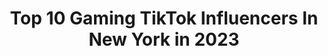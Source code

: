 ---
title: Top 10 Gaming TikTok Influencers In New York in 2023
description: >-
  Find top gaming TikTok influencers in New York in 2023. Most popular hashtags: #fyp #foryou #gaming #newyork.
platform: TikTok
hits: 43
text_top: Discover the most popular TikTok profiles on inBeat.
text_bottom: Our database has 43 TikTok influencers like this in New York, United States for you to collaborate.
profiles:
  - username: "mattduckettcomedy"
    fullname: >-
      Matt Duckett
    bio: >-
      26 Half Black Comedian. BLM. Thanks for 40K!
    location: "United States"
    followers: 40300
    engagement: 1764
    commentsToLikes: 0.010716
    id: ckcv8ys9vqlzo0j23fd7nt5hb
    verified: false
    hashtags: "#maga, #lol, #fyp, #college"
  - username: "laineybear004"
    fullname: >-
      ☞ Elaine ☜
    bio: >-
      ~•★ Sarcasm is the best medicine ★ •~ ~•↓ social media ↓•~
    location: "United States"
    followers: 7269
    engagement: 1689
    commentsToLikes: 0.149807
    id: ckbalx4zocwqu0j2322x4a787
    verified: false
    hashtags: "#minecraft, #fyp, #hamilton, #duet"
  - username: "_lil_silly_"
    fullname: >-
      Lil silly
    bio: >-
      Do it for the tok
    location: "United States"
    followers: 45400
    engagement: 1759
    commentsToLikes: 0.038999
    id: cka0urnflvmjl0i78ezguqjnw
    verified: false
    hashtags: "#fyp, #funny, #foryou, #meme"
  - username: "annavasiliev23"
    fullname: >-
      Anna vasiliev 
    bio: >-
      Theeesse is a dIIsaSTAAAAR Insta: anna_vasiliev 18 👽
    location: "United States"
    followers: 24800
    engagement: 1151
    commentsToLikes: 0.035663
    id: ckc324avlse2f0j237ee7h1nn
    verified: false
    hashtags: "#greenscreen, #fyp, #makeup, #foryou"
  - username: "hoodvineunrated"
    fullname: >-
      Hoodvine by RAPTV
    bio: >-
      🚀1M+ Followers On Instagram⬆️ 📥Email For Promo Pricing ⬇️Follow our Spotif
    location: "United States"
    followers: 217300
    engagement: 1748
    commentsToLikes: 0.009063
    id: ckc30zed6rkzu0j23skz2hsnx
    verified: false
    hashtags: "#hiphop, #fyp, #raptv, #newyork"
  - username: "blainemcintosh77"
    fullname: >-
      Blaine_MC
    bio: >-
      Professional Baseball Player New York Mets #LGM Nashville, Tennessee 150k??❗️
    location: "United States"
    followers: 130000
    engagement: 1403
    commentsToLikes: 0.011412
    id: ckb99j9l0tu4l0j238afu8p98
    verified: true
    hashtags: "#theboys, #nymets, #xyzbca, #foryou"
  - username: "pr0gamerzach"
    fullname: >-
      Pro Gamer Zach
    bio: >-
      Pro Gamer / Influencer / Compulsive Liar CEO of Cloning Myself Feet reveal at 1M
    location: "United States"
    followers: 6950
    engagement: 1620
    commentsToLikes: 0.084000
    id: ck9ror8c6dvdj0j78nrqokadd
    verified: false
    hashtags: "#fantasyfootball, #fyp, #strapback, #stitch"
  - username: "stephhsicilian"
    fullname: >-
      steph
    bio: >-
      
    location: "United States"
    followers: 11000
    engagement: 1144
    commentsToLikes: 0.082223
    id: ckb0siezpi45a0j23vzj9brix
    verified: false
    hashtags: "#foryou, #foryoupage, #greenscreen, #coranavirus"
  - username: "cybercoastal"
    fullname: >-
      Cyber Coastal
    bio: >-
      Data Analytics Data Visualizations Data Science
    location: "United States"
    followers: 10800
    engagement: 1177
    commentsToLikes: 0.035095
    id: ckbqexz6z0qo20j237vcopfwc
    verified: false
    hashtags: "#dataviz, #datavisualisation, #dataisbeautiful, #covid19"
  - username: "aboudyonduty"
    fullname: >-
      Abdullah🇵🇸
    bio: >-
      Snapchat: lolsmg New York🗽 18
    location: "United States"
    followers: 6899
    engagement: 1310
    commentsToLikes: 0.072852
    id: ckbqvw61og3kv0j23cv12xdnz
    verified: false
    hashtags: "#meme, #fyp, #foryoupage, #funny"
---